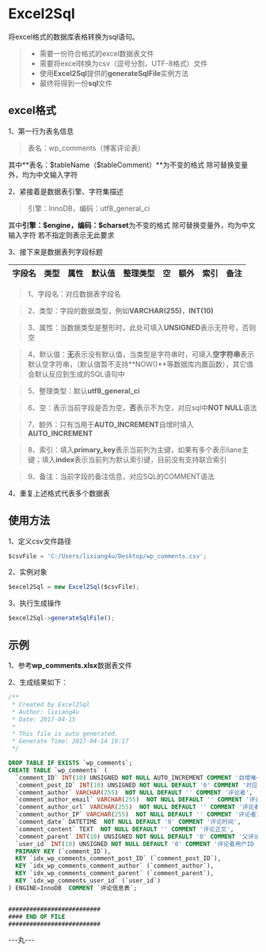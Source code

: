 # Excel2Sql

将excel格式的数据库表格转换为sql语句。

> * 需要一份符合格式的excel数据表文件
> * 需要将excel转换为csv（逗号分割，UTF-8格式）文件
> * 使用**Excel2Sql**提供的**generateSqlFile**实例方法
> * 最终将得到一份**sql**文件



## excel格式
1、第一行为表名信息
> 表名：wp_comments（博客评论表）

其中**表名：\$tableName（\$tableComment）**为不变的格式
除可替换变量外，均为中文输入字符

2、紧接着是数据表引擎、字符集描述
> 引擎：InnoDB，编码：utf8_general_ci

其中**引擎：\$engine，编码：\$charset**为不变的格式
除可替换变量外，均为中文输入字符
若不指定则表示无此要求


3、接下来是数据表列字段标题

|字段名	|类型	|属性	|默认值	|整理类型	|空	|额外	|索引	|备注
|----	|----	|----	|----	|----	|----	|----	|----	|----

> 1、字段名：对应数据表字段名

> 2、类型：字段的数据类型，例如**VARCHAR(255)**，**INT(10)**

> 3、属性：当数据类型是整形时，此处可填入**UNSIGNED**表示无符号，否则空

> 4、默认值：**无**表示没有默认值，当类型是字符串时，可填入**空字符串**表示默认空字符串，（默认值暂不支持**NOW()**等数据库内置函数），其它值会默认反应到生成的SQL语句中

> 5、整理类型：默认**utf8_general_ci**

> 6、空：表示当前字段是否为空，**否**表示不为空，对应sql中**NOT NULL**语法

> 7、额外：只有当用于**AUTO_INCREMENT**自增时填入**AUTO_INCREMENT**

> 8、索引：填入**primary_key**表示当前列为主键，如果有多个表示liane主键；填入**index**表示当前列为默认索引键，目前没有支持联合索引

> 9、备注：当前字段的备注信息，对应SQL的COMMENT语法

4、重复上述格式代表多个数据表


## 使用方法

1、定义csv文件路径
``` javascript
$csvFile = 'C:/Users/lixiang4u/Desktop/wp_comments.csv';
```

2、实例对象
``` javascript
$excel2Sql = new Excel2Sql($csvFile);
```

3、执行生成操作
``` javascript
$excel2Sql->generateSqlFile();
```

## 示例
1、参考**wp_comments.xlsx**数据表文件

2、生成结果如下：

``` sql
/**
 * Created by Excel2Sql
 * Author: lixiang4u
 * Date: 2017-04-15
 *
 * This file is auto generated.
 * Generate Time: 2017-04-14 19:17
 */

DROP TABLE IF EXISTS `wp_comments`;
CREATE TABLE `wp_comments` (
  `comment_ID` INT(10) UNSIGNED NOT NULL AUTO_INCREMENT COMMENT '自增唯一ID',
  `comment_post_ID` INT(10) UNSIGNED NOT NULL DEFAULT '0' COMMENT '对应文章ID',
  `comment_author` VARCHAR(255)  NOT NULL DEFAULT '' COMMENT '评论者',
  `comment_author_email` VARCHAR(255)  NOT NULL DEFAULT '' COMMENT '评论者邮箱',
  `comment_author_url` VARCHAR(255)  NOT NULL DEFAULT '' COMMENT '评论者网址',
  `comment_author_IP` VARCHAR(255)  NOT NULL DEFAULT '' COMMENT '评论者IP',
  `comment_date` DATETIME  NOT NULL DEFAULT '0' COMMENT '评论时间',
  `comment_content` TEXT  NOT NULL DEFAULT '' COMMENT '评论正文',
  `comment_parent` INT(10) UNSIGNED NOT NULL DEFAULT '0' COMMENT '父评论ID',
  `user_id` INT(10) UNSIGNED NOT NULL DEFAULT '0' COMMENT '评论者用户ID（不一定存在）',
  PRIMARY KEY (`comment_ID`),
  KEY `idx_wp_comments_comment_post_ID` (`comment_post_ID`),
  KEY `idx_wp_comments_comment_author` (`comment_author`),
  KEY `idx_wp_comments_comment_parent` (`comment_parent`),
  KEY `idx_wp_comments_user_id` (`user_id`)
) ENGINE=InnoDB  COMMENT `评论信息表`;


##########################
#### END OF FILE
##########################

```

---丸---
